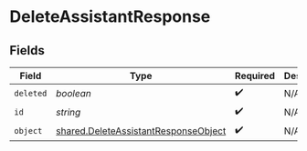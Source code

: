 # DeleteAssistantResponse


## Fields

| Field                                                                                        | Type                                                                                         | Required                                                                                     | Description                                                                                  |
| -------------------------------------------------------------------------------------------- | -------------------------------------------------------------------------------------------- | -------------------------------------------------------------------------------------------- | -------------------------------------------------------------------------------------------- |
| `deleted`                                                                                    | *boolean*                                                                                    | :heavy_check_mark:                                                                           | N/A                                                                                          |
| `id`                                                                                         | *string*                                                                                     | :heavy_check_mark:                                                                           | N/A                                                                                          |
| `object`                                                                                     | [shared.DeleteAssistantResponseObject](../../models/shared/deleteassistantresponseobject.md) | :heavy_check_mark:                                                                           | N/A                                                                                          |